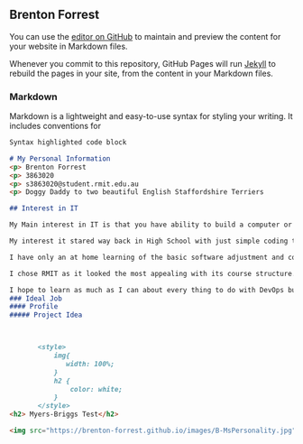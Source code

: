 ## Brenton Forrest

You can use the [editor on GitHub](https://github.com/Brenton-Forrest/Brenton-Forrest.github.io/edit/master/README.md) to maintain and preview the content for your website in Markdown files.

Whenever you commit to this repository, GitHub Pages will run [Jekyll](https://jekyllrb.com/) to rebuild the pages in your site, from the content in your Markdown files.

### Markdown

Markdown is a lightweight and easy-to-use syntax for styling your writing. It includes conventions for

```markdown
Syntax highlighted code block

# My Personal Information
<p> Brenton Forrest
<p> 3863020
<p> s3863020@student.rmit.edu.au
<p> Doggy Daddy to two beautiful English Staffordshire Terriers

## Interest in IT

My Main interest in IT is that you have ability to build a computer or Robotics from the base up.

My interest it stared way back in High School with just simple coding the we did for a game for a computer/science activity.

I have only an at home learning of the basic software adjustment and configurations at the moment.

I chose RMIT as it looked the most appealing with its course structure.

I hope to learn as much as I can about every thing to do with DevOps but I expect with my studies at RMIT I should be able to **Master** the basics in IT.  
### Ideal Job
#### Profile
##### Project Idea



       <style>
           img{
              width: 100%;
           }
           h2 {
               color: white;
           }
       </style>    
<h2> Myers-Briggs Test</h2>

<img src="https://brenton-forrest.github.io/images/B-MsPersonality.jpg"
